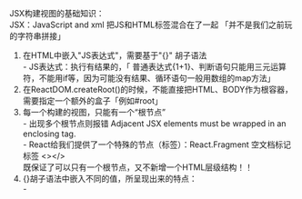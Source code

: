 
JSX构建视图的基础知识：  
  JSX：JavaScript and xml 把JS和HTML标签混合在了一起 「并不是我们之前玩的字符串拼接」  
  1. 在HTML中嵌入"JS表达式"，需要基于"{}" 胡子语法  
    - JS表达式：执行有结果的，「 普通表达式{1+1}、判断语句只能用三元运算符，不能用if等，因为可能没有结果、循环语句一般用数组的map方法」  
  2. 在ReactDOM.createRoot()的时候，不能直接把HTML、BODY作为根容器，需要指定一个额外的盒子「例如#root」  
  3. 每一个构建的视图，只能有一个“根节点”  
    - 出现多个根节点则报错 Adjacent JSX elements must be wrapped in an enclosing tag.  
    - React给我们提供了一个特殊的节点（标签）：React.Fragment  空文档标记标签  <></>  
    既保证了可以只有一个根节点，又不新增一个HTML层级结构！！  
  4. {}胡子语法中嵌入不同的值，所呈现出来的特点：  
    - 